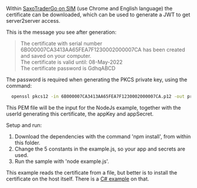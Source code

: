 Within [SaxoTraderGo on SIM](https://www.saxotrader.com/sim/d/myAccount) (use Chrome and English language) the certificate can be downloaded, which can be used to generate a JWT to get server2server access.

This is the message you see after generation:
> The certificate with serial number 6B000007CA3413AA65FEA7F1230002000007CA has been created and saved on your computer.\
> The certificate is valid until: 08-May-2022\
> The certificate password is GdhqABCD

The password is required when generating the PKCS private key, using the command:

```cmd
  openssl pkcs12 -in 6B000007CA3413AA65FEA7F1230002000007CA.p12 -out private-key-with-cert.pem -clcerts -nodes -passin pass:GdhqABCD
```

This PEM file will be the input for the NodeJs example, together with the userId generating this certificate, the appKey and appSecret.

Setup and run:
1. Download the dependencies with the command 'npm install', from within this folder.
2. Change the 5 constants in the example.js, so your app and secrets are used.
3. Run the sample with 'node example.js'.

This example reads the certificate from a file, but better is to install the certificate on the host itself. There is a [C# example](https://github.com/SaxoBank/openapi-samples-csharp/tree/master/authentication/Authentication_Cba) on that.
